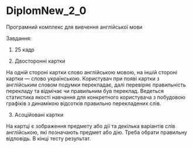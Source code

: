 DiplomNew_2_0
=============

Програмний комплекс для вивчення англійської мови

Завдання: 

1) 25 кадр

2) Двосторонні картки

На одній стороні картки слово англійською мовою, на іншій стороні картки — слово українською. 
Користувач при появі картки з англійським словом подумки перекладає, далі перевіряє правильність 
перекладу та відмічає чи правильним був переклад. Ведеться статистика якості навчання для конкретного 
користувача з побудовою графіків з динамікою відсотків правильно перекладених слів.

3) Асоційовані картки

На картці є зображення предмету або дії та декілька варіантів слів англійською, які позначають предмет або дію. 
Треба обрати правильну відповідь. В кінці тесту результат.

